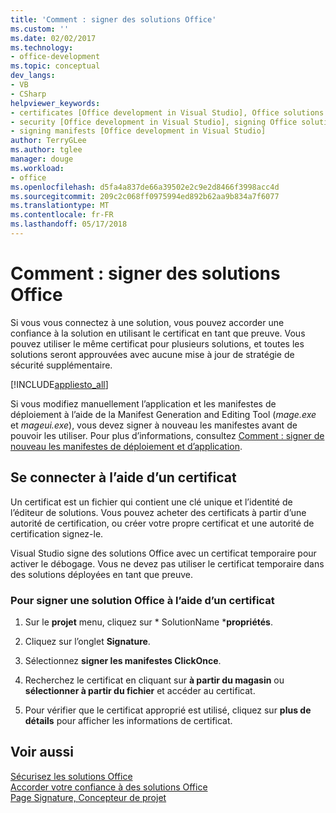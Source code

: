 ```yaml
---
title: 'Comment : signer des solutions Office'
ms.custom: ''
ms.date: 02/02/2017
ms.technology:
- office-development
ms.topic: conceptual
dev_langs:
- VB
- CSharp
helpviewer_keywords:
- certificates [Office development in Visual Studio], Office solutions
- security [Office development in Visual Studio], signing Office solutions
- signing manifests [Office development in Visual Studio]
author: TerryGLee
ms.author: tglee
manager: douge
ms.workload:
- office
ms.openlocfilehash: d5fa4a837de66a39502e2c9e2d8466f3998acc4d
ms.sourcegitcommit: 209c2c068ff0975994ed892b62aa9b834a7f6077
ms.translationtype: MT
ms.contentlocale: fr-FR
ms.lasthandoff: 05/17/2018
---
```

# <a name="how-to-sign-office-solutions"></a>Comment : signer des solutions Office
  Si vous vous connectez à une solution, vous pouvez accorder une confiance à la solution en utilisant le certificat en tant que preuve. Vous pouvez utiliser le même certificat pour plusieurs solutions, et toutes les solutions seront approuvées avec aucune mise à jour de stratégie de sécurité supplémentaire.  
  
 [!INCLUDE[appliesto_all](../vsto/includes/appliesto-all-md.md)]  
  
 Si vous modifiez manuellement l’application et les manifestes de déploiement à l’aide de la Manifest Generation and Editing Tool (*mage.exe* et *mageui.exe*), vous devez signer à nouveau les manifestes avant de pouvoir les utiliser. Pour plus d’informations, consultez [Comment : signer de nouveau les manifestes de déploiement et d’application](/visualstudio/deployment/how-to-re-sign-application-and-deployment-manifests).  
  
## <a name="sign-by-using-a-certificate"></a>Se connecter à l’aide d’un certificat  
 Un certificat est un fichier qui contient une clé unique et l’identité de l’éditeur de solutions. Vous pouvez acheter des certificats à partir d’une autorité de certification, ou créer votre propre certificat et une autorité de certification signez-le.  
  
 Visual Studio signe des solutions Office avec un certificat temporaire pour activer le débogage. Vous ne devez pas utiliser le certificat temporaire dans des solutions déployées en tant que preuve.  
  
### <a name="to-sign-an-office-solution-by-using-a-certificate"></a>Pour signer une solution Office à l’aide d’un certificat  
  
1.  Sur le **projet** menu, cliquez sur * SolutionName ***propriétés**.  
  
2.  Cliquez sur l’onglet **Signature**.  
  
3.  Sélectionnez **signer les manifestes ClickOnce**.  
  
4.  Recherchez le certificat en cliquant sur **à partir du magasin** ou **sélectionner à partir du fichier** et accéder au certificat.  
  
5.  Pour vérifier que le certificat approprié est utilisé, cliquez sur **plus de détails** pour afficher les informations de certificat.  
  
## <a name="see-also"></a>Voir aussi  
 [Sécurisez les solutions Office](../vsto/securing-office-solutions.md)   
 [Accorder votre confiance à des solutions Office](../vsto/granting-trust-to-office-solutions.md)   
 [Page Signature, Concepteur de projet](/visualstudio/ide/reference/signing-page-project-designer)  
  
  